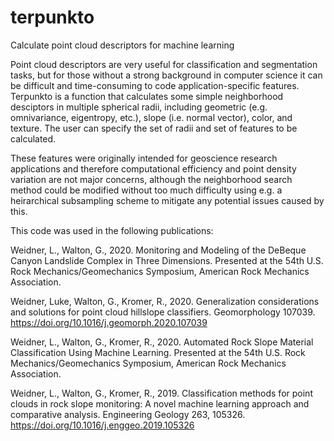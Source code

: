 # terpunkto
Calculate point cloud descriptors for machine learning

Point cloud descriptors are very useful for classification and segmentation tasks, but for those without a strong background in computer science it can be difficult and time-consuming to code application-specific features. Terpunkto is a function that calculates some simple neighborhood desciptors in multiple spherical radii, including geometric (e.g. omnivariance, eigentropy, etc.), slope (i.e. normal vector), color, and texture. The user can specify the set of radii and set of features to be calculated. 

These features were originally intended for geoscience research applications and therefore computational efficiency and point density variation are not major concerns, although the neighborhood search method could be modified without too much difficulty using e.g. a heirarchical subsampling scheme to mitigate any potential issues caused by this.

This code was used in the following publications:

Weidner, L., Walton, G., 2020. Monitoring and Modeling of the DeBeque Canyon Landslide Complex in Three Dimensions. Presented at the 54th U.S. Rock Mechanics/Geomechanics Symposium, American Rock Mechanics Association.

Weidner, Luke, Walton, G., Kromer, R., 2020. Generalization considerations and solutions for point cloud hillslope classifiers. Geomorphology 107039. https://doi.org/10.1016/j.geomorph.2020.107039

Weidner, L., Walton, G., Kromer, R., 2020. Automated Rock Slope Material Classification Using Machine Learning. Presented at the 54th U.S. Rock Mechanics/Geomechanics Symposium, American Rock Mechanics Association.

Weidner, L., Walton, G., Kromer, R., 2019. Classification methods for point clouds in rock slope monitoring: A novel machine learning approach and comparative analysis. Engineering Geology 263, 105326. https://doi.org/10.1016/j.enggeo.2019.105326
